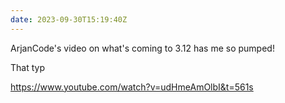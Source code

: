 ```yaml
---
date: 2023-09-30T15:19:40Z
---
```


ArjanCode's video on what's coming to 3.12 has me so pumped!

That typ

https://www.youtube.com/watch?v=udHmeAmOlbI&t=561s